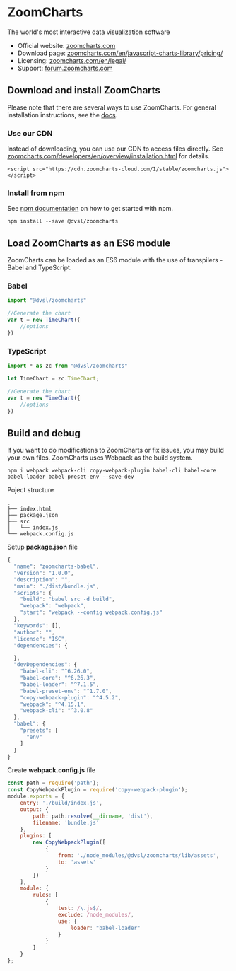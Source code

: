 # ZoomCharts

The world's most interactive data visualization software

- Official website: [zoomcharts.com](https://zoomcharts.com/en/)
- Download page: [zoomcharts.com/en/javascript-charts-library/pricing/](https://zoomcharts.com/en/javascript-charts-library/pricing/)
- Licensing: [zoomcharts.com/en/legal/](https://zoomcharts.com/en/legal/)
- Support: [forum.zoomcharts.com](https://forum.zoomcharts.com/)

## Download and install ZoomCharts

Please note that there are several ways to use ZoomCharts. For general installation instructions, see the [docs](https://zoomcharts.com/developers/en/introduction.html).

### Use our CDN

Instead of downloading, you can use our CDN to access files directly. See [zoomcharts.com/developers/en/overview/installation.html](https://zoomcharts.com/developers/en/overview/installation.html) for details.

```
<script src="https://cdn.zoomcharts-cloud.com/1/stable/zoomcharts.js"></script>
```

### Install from npm

See [npm documentation](https://docs.npmjs.com/) on how to get started with npm.

```
npm install --save @dvsl/zoomcharts
```

## Load ZoomCharts as an ES6 module

ZoomCharts can be loaded as an ES6 module with the use of transpilers - Babel and TypeScript.

### Babel
```javascript
import "@dvsl/zoomcharts"

//Generate the chart
var t = new TimeChart({
    //options
})
```
### TypeScript
```javascript
import * as zc from "@dvsl/zoomcharts"

let TimeChart = zc.TimeChart;

//Generate the chart
var t = new TimeChart({
    //options
})
```
## Build and debug

If you want to do modifications to ZoomCharts or fix issues, you may build your own files. ZoomCharts uses Webpack as the build system.

```
npm i webpack webpack-cli copy-webpack-plugin babel-cli babel-core babel-loader babel-preset-env --save-dev
```
Poject structure
```
.
├── index.html
├── package.json
├── src
│   └── index.js
└── webpack.config.js
```
Setup **__package.json__** file
```javascript
{
  "name": "zoomcharts-babel",
  "version": "1.0.0",
  "description": "",
  "main": "./dist/bundle.js",
  "scripts": {
    "build": "babel src -d build",
    "webpack": "webpack",
    "start": "webpack --config webpack.config.js"
  },
  "keywords": [],
  "author": "",
  "license": "ISC",
  "dependencies": {

  },
  "devDependencies": {
    "babel-cli": "^6.26.0",
    "babel-core": "^6.26.3",
    "babel-loader": "^7.1.5",
    "babel-preset-env": "^1.7.0",
    "copy-webpack-plugin": "^4.5.2",
    "webpack": "^4.15.1",
    "webpack-cli": "^3.0.8"
  },
  "babel": {
    "presets": [
      "env"
    ]
  }
}
```
Create **__webpack.config.js__** file
```javascript
const path = require('path');
const CopyWebpackPlugin = require('copy-webpack-plugin');
module.exports = {
    entry: './build/index.js',
    output: {
        path: path.resolve(__dirname, 'dist'),
        filename: 'bundle.js'
    },
    plugins: [
        new CopyWebpackPlugin([
            {
                from: './node_modules/@dvsl/zoomcharts/lib/assets',
                to: 'assets'
            }
        ])
    ],
    module: {
        rules: [
            {
                test: /\.js$/,
                exclude: /node_modules/,
                use: {
                    loader: "babel-loader"
                }
            }
        ]
    }
};
```
